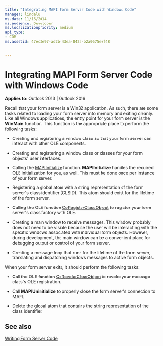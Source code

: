 ```yaml
---
title: "Integrating MAPI Form Server Code with Windows Code"
manager: lindalu
ms.date: 11/16/2014
ms.audience: Developer
ms.localizationpriority: medium
api_type:
- COM
ms.assetid: 47ec3e97-ad2b-43ea-842a-b2a0675eef48
 
 
---
```


# Integrating MAPI Form Server Code with Windows Code

  
  
**Applies to**: Outlook 2013 | Outlook 2016 
  
Recall that your form server is a Win32 application. As such, there are some tasks related to loading your form server into memory and exiting cleanly. Like all Windows applications, the entry point for your form server is the **WinMain** function. This function is the appropriate place to perform the following tasks: 
  
- Creating and registering a window class so that your form server can interact with other OLE components.
    
- Creating and registering a window class or classes for your form objects' user interfaces.
    
- Calling the [MAPIInitialize](mapiinitialize.md) function. **MAPIInitialize** handles the required OLE initialization for you, as well. This must be done once per instance of your form server. 
    
- Registering a global atom with a string representation of the form server's class identifier (CLSID). This atom should exist for the lifetime of the form server.
    
- Calling the OLE function [CoRegisterClassObject](https://msdn.microsoft.com/library/ms693407.aspx) to register your form server's class factory with OLE. 
    
- Creating a main window to receive messages. This window probably does not need to be visible because the user will be interacting with the specific windows associated with individual form objects. However, during development, the main window can be a convenient place for debugging output or control of your form server.
    
- Creating a message loop that runs for the lifetime of the form server, translating and dispatching windows messages to active form objects.
    
When your form server exits, it should perform the following tasks:
  
- Call the OLE function [CoRevokeClassObject](https://msdn.microsoft.com/library/ms688650%28VS.85%29.aspx) to revoke your message class's OLE registration. 
    
- Call **MAPIUninitialize** to properly close the form server's connection to MAPI. 
    
- Delete the global atom that contains the string representation of the class identifier.
    
## See also



[Writing Form Server Code](writing-form-server-code.md)

